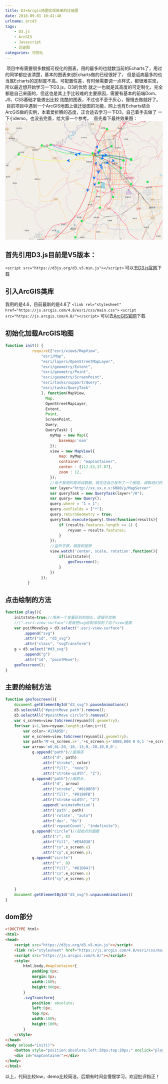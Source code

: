 ```yaml
---
title: D3+Arcgis地图实现简单的迁徙图
date: 2018-09-01 10:41:48
urlname: arcd3
tags: 
    - D3.js
    - ArcGIS
    - Javascript
    - 迁徙图
categories: 可视化
---
```

&nbsp;项目中有需要很多数据可视化的图表，用的最多的也就数当前的Echarts了，用过的同学都应该清楚，基本的图表来说Echarts做的已经很好了，
但是诟病最多的也当属Echarts的定制度不高，可配置性差，有时候需要调一点样式，都很难实现，所以最近想开始学习一下D3.js，D3的优势
就之一也就是其高度的可定制化，完全都是自己来画的，但这也是其上手比较难的主要原因，需要有基本的前端Dom、JS、CSS基础才能做出比较
炫酷的图表，不过也不至于灰心，慢慢去做就好了。
&nbsp;目前项目中遇到一个ArcGIS地图上做迁徙图的功能，网上也有Echarts结合ArcGIS做的实例，本着爱折腾的态度，正合适去学习一下D3，自己着手去做了
一下小demo，也没去完善，给大家一个参考。
&nbsp;首先看下最终效果图：
![迁徙图效果图](/images/D3_Arcgis/overlay.png)
## 首先引用D3.js目前是V5版本：
`<script src="https://d3js.org/d3.v5.min.js"></script>`
可以去[D3.js官网](https://d3js.org/)下载
## 引入ArcGIS类库
我用的是4.6，目前最新的是4.8了
`<link rel="stylesheet" href="https://js.arcgis.com/4.8/esri/css/main.css">`
`<script src="https://js.arcgis.com/4.8/"></script>`
可以去[ArcGIS官网](https://developers.arcgis.com/javascript/latest/guide/get-api/index.html)下载
## 初始化加载ArcGIS地图
```javascript
function init() {
	    	require(["esri/views/MapView",
		  		"esri/Map",
		  		"esri/layers/OpenStreetMapLayer",
		  		"esri/geometry/Extent",
		  		"esri/geometry/Point",
		  		"esri/geometry/ScreenPoint",
		  		"esri/tasks/support/Query",
		  		"esri/tasks/QueryTask"
		  		], function(MapView,
                  Map,
                  OpenStreetMapLayer,
                  Extent,
                  Point,
                  ScreenPoint,
                  Query,
                  QueryTask) { 
		  	        myMap = new Map({
		  	            basemap:'osm'
		  	        });
		  	        view = new MapView({
		  	            map: myMap,
		  	            container: "mapContainer",
		  	            center : [112.53,37.87],
		  			    zoom : 12,
		  	        });
                    //由于我用的是测试数据，我在这自己发布了一个图层，调取他们的坐标
		  	        var layer="http://xx.xx.x.x:6080/y/MapServer"
		      		var queryTask = new QueryTask(layer+"/0");
		      	    var query= new Query();
		      	    query.where = "1 = 1";
		      	    query.outFields = ["*"];
		      	    query.returnGeometry = true;
		      	    queryTask.execute(query).then(function(results){
		      	    	if (results.features.length >= 1) {
		        	    	reyuan = results.features;
		        	    }
		      	    });
                    //监听平移，缩放和旋转
		      	    view.watch('center, scale, rotation',function(){
		      	    	if(initstate){
		      	    		geoToscreen();
		      	    	}
		      	    })
		  		});
	      }
```
## 点击绘制的方法
```javascript
function play(){
    initstate=true;//用来一个变量区别初始化，逻辑可忽略
    //(".esri-view-surface")是我把svg绘制添加到了这个view里面
    var poitMoveSvg = d3.select(".esri-view-surface")
        .append("svg")
        .attr("id", "d3_svg")
        .attr("class", "svgTransform")
    g = d3.select("#d3_svg")
        .append("g")
        .attr("id", "pointMove");
    geoToscreen();
}
```
## 主要的绘制方法
```javascript
function geoToscreen(){
    document.getElementById("d3_svg").pauseAnimations()
    d3.selectAll("#pointMove path").remove();
    d3.selectAll("#pointMove circle").remove()
    var s_screen=view.toScreen(reyuan[0].geometry);
    for(var i=1,len=reyuan.length;i<len;i++){
        var color='#17A05D';
        var e_screen=view.toScreen(reyuan[i].geometry);
        var path='M'+s_screen.x+','+s_screen.y+'A800,800 0 0,1 '+e_screen.x+','+e_screen.y
        var arrow='m0,0L-20,-10,-13,0,-20,10,0,0';
            g.append("path")//画路径
                .attr("d", path)
                .attr("stroke", color)
                .attr("fill", "none")
                .attr("stroke-width", "2");
            g.append("path")//画箭头.
                .attr("d", arrow)
                .attr("stroke", "#0188FB")
                .attr("fill", "#0188FB")
                .attr("stroke-width", "2")
                .append('animateMotion')
                .attr('path', path)
                .attr('rotate', "auto")
                .attr('dur', "8s")
                .attr('repeatCount', "indefinite");
            g.append("circle")//起始点的圆圈
                .attr("r", 8)
                .attr("fill", "#E9A938")
                .attr("cx",s_screen.x)
                .attr("cy",s_screen.y);
            g.append("circle")
                .attr("r", 8)
                .attr("fill", "#81D841")
                .attr("cx",e_screen.x)
                .attr("cy",e_screen.y)
        
    }
    document.getElementById("d3_svg").unpauseAnimations()
}
```
## dom部分
```html
<!DOCTYPE html>
<html>
<head>
	<script src="https://d3js.org/d3.v5.min.js"></script>
	<link rel="stylesheet" href="https://js.arcgis.com/4.8/esri/css/main.css">
    <script src="https://js.arcgis.com/4.8/"></script>
	<style>
		html,body,#mapContainer{
		    padding:0px;
		    margin:0px;
			width:100%;
			height:900px;
		}
		.svgTransform{
			position: absolute;
			left:0px;
			top:0px;
			width:100%;
			height:100%;
		}
	</style>
</head>
<body onload="init()">
    <button style="position:absolute;left:20px;top:20px;" onclick="play()">飞行图</button>
	<div id="mapContainer"></div>
</body>
</html>
```
以上，代码比较low，demo比较简洁，后期有时间会慢慢学习，欢迎批评指正！